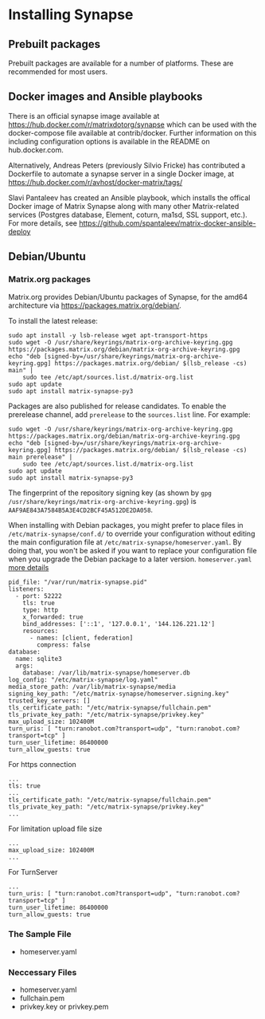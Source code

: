 # Installing Synapse
## Prebuilt packages
Prebuilt packages are available for a number of platforms. These are recommended for most users.

## Docker images and Ansible playbooks
There is an official synapse image available at https://hub.docker.com/r/matrixdotorg/synapse which can be used with the docker-compose file available at contrib/docker. Further information on this including configuration options is available in the README on hub.docker.com.

Alternatively, Andreas Peters (previously Silvio Fricke) has contributed a Dockerfile to automate a synapse server in a single Docker image, at https://hub.docker.com/r/avhost/docker-matrix/tags/

Slavi Pantaleev has created an Ansible playbook, which installs the offical Docker image of Matrix Synapse along with many other Matrix-related services (Postgres database, Element, coturn, ma1sd, SSL support, etc.). For more details, see https://github.com/spantaleev/matrix-docker-ansible-deploy

## Debian/Ubuntu
### Matrix.org packages
Matrix.org provides Debian/Ubuntu packages of Synapse, for the amd64 architecture via https://packages.matrix.org/debian/.

To install the latest release:

```
sudo apt install -y lsb-release wget apt-transport-https
sudo wget -O /usr/share/keyrings/matrix-org-archive-keyring.gpg https://packages.matrix.org/debian/matrix-org-archive-keyring.gpg
echo "deb [signed-by=/usr/share/keyrings/matrix-org-archive-keyring.gpg] https://packages.matrix.org/debian/ $(lsb_release -cs) main" |
    sudo tee /etc/apt/sources.list.d/matrix-org.list
sudo apt update
sudo apt install matrix-synapse-py3
```
Packages are also published for release candidates. To enable the prerelease channel, add `prerelease` to the `sources.list` line. For example:

```
sudo wget -O /usr/share/keyrings/matrix-org-archive-keyring.gpg https://packages.matrix.org/debian/matrix-org-archive-keyring.gpg
echo "deb [signed-by=/usr/share/keyrings/matrix-org-archive-keyring.gpg] https://packages.matrix.org/debian/ $(lsb_release -cs) main prerelease" |
    sudo tee /etc/apt/sources.list.d/matrix-org.list
sudo apt update
sudo apt install matrix-synapse-py3
```
The fingerprint of the repository signing key (as shown by `gpg /usr/share/keyrings/matrix-org-archive-keyring.gpg`) is `AAF9AE843A7584B5A3E4CD2BCF45A512DE2DA058`.

When installing with Debian packages, you might prefer to place files in `/etc/matrix-synapse/conf.d/` to override your configuration without editing the main configuration file at `/etc/matrix-synapse/homeserver.yaml`. By doing that, you won't be asked if you want to replace your configuration file when you upgrade the Debian package to a later version.
`homeserver.yaml` [more details](https://matrix-org.github.io/synapse/latest/usage/configuration/config_documentation.html)
```
pid_file: "/var/run/matrix-synapse.pid"
listeners:
  - port: 52222
    tls: true
    type: http
    x_forwarded: true
    bind_addresses: ['::1', '127.0.0.1', '144.126.221.12']
    resources:
      - names: [client, federation]
        compress: false
database:
  name: sqlite3
  args:
    database: /var/lib/matrix-synapse/homeserver.db
log_config: "/etc/matrix-synapse/log.yaml"
media_store_path: /var/lib/matrix-synapse/media
signing_key_path: "/etc/matrix-synapse/homeserver.signing.key"
trusted_key_servers: []
tls_certificate_path: "/etc/matrix-synapse/fullchain.pem"
tls_private_key_path: "/etc/matrix-synapse/privkey.key"
max_upload_size: 102400M
turn_uris: [ "turn:ranobot.com?transport=udp", "turn:ranobot.com?transport=tcp" ]
turn_user_lifetime: 86400000
turn_allow_guests: true
```
For https connection
```
...
tls: true
...
tls_certificate_path: "/etc/matrix-synapse/fullchain.pem"
tls_private_key_path: "/etc/matrix-synapse/privkey.key"
...
```

For limitation upload file size
```
...
max_upload_size: 102400M
...
```

For TurnServer
```
...
turn_uris: [ "turn:ranobot.com?transport=udp", "turn:ranobot.com?transport=tcp" ]
turn_user_lifetime: 86400000
turn_allow_guests: true
```

### The Sample File
 - homeserver.yaml

### Neccessary Files
 - homeserver.yaml
 - fullchain.pem
 - privkey.key or privkey.pem